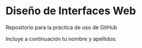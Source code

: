 # Diseño de Interfaces Web
Repositorio para la práctica de uso de GitHub

Incluye a continuación tu nombre y apellidos:
